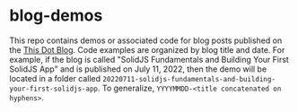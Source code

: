 # blog-demos

This repo contains demos or associated code for blog posts published on the [This Dot Blog](https://www.thisdot.co/blog). Code examples are organized by blog title and date. For example, if the blog is called "SolidJS Fundamentals and Building Your First SolidJS App" and is published on July 11, 2022, then the demo will be located in a folder called `20220711-solidjs-fundamentals-and-building-your-first-solidjs-app`. To generalize, `YYYYMMDD-<title concatenated on hyphens>`.

